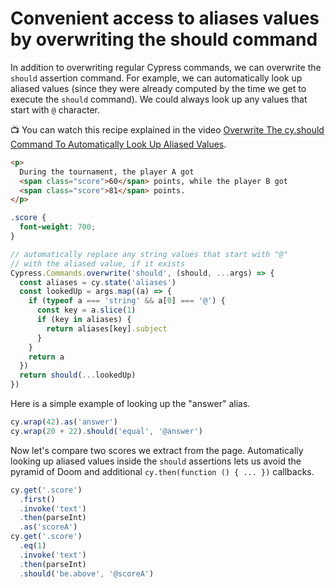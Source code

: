 # Convenient access to aliases values by overwriting the should command

In addition to overwriting regular Cypress commands, we can overwrite the `should` assertion command. For example, we can automatically look up aliased values (since they were already computed by the time we get to execute the `should` command). We could always look up any values that start with `@` character.

📺 You can watch this recipe explained in the video [Overwrite The cy.should Command To Automatically Look Up Aliased Values](https://youtu.be/ljOudeJ7XaA).

<!-- fiddle Overwrite should command -->

```html
<p>
  During the tournament, the player A got
  <span class="score">60</span> points, while the player B got
  <span class="score">81</span> points.
</p>
```

```css hide
.score {
  font-weight: 700;
}
```

```js
// automatically replace any string values that start with "@"
// with the aliased value, if it exists
Cypress.Commands.overwrite('should', (should, ...args) => {
  const aliases = cy.state('aliases')
  const lookedUp = args.map((a) => {
    if (typeof a === 'string' && a[0] === '@') {
      const key = a.slice(1)
      if (key in aliases) {
        return aliases[key].subject
      }
    }
    return a
  })
  return should(...lookedUp)
})
```

Here is a simple example of looking up the "answer" alias.

```js
cy.wrap(42).as('answer')
cy.wrap(20 + 22).should('equal', '@answer')
```

Now let's compare two scores we extract from the page. Automatically looking up aliased values inside the `should` assertions lets us avoid the pyramid of Doom and additional `cy.then(function () { ... })` callbacks.

```js
cy.get('.score')
  .first()
  .invoke('text')
  .then(parseInt)
  .as('scoreA')
cy.get('.score')
  .eq(1)
  .invoke('text')
  .then(parseInt)
  .should('be.above', '@scoreA')
```

<!-- fiddle-end -->
